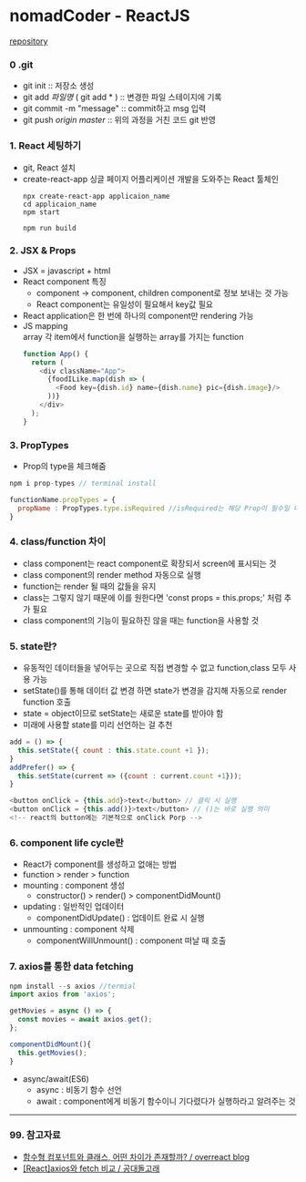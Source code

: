 # nomadCoder - ReactJS
[repository](https://github.com/moonLIna/nomadcoders_movie_app)

### 0 .git
  - git init :: 저장소 생성
  - git add *파일명* ( git add * ) :: 변경한 파일 스테이지에 기록
  - git commit -m "message" :: commit하고 msg 입력
  - git push *origin* *master* :: 위의 과정을 거친 코드 git 반영
  
### 1. React 세팅하기
  - git, React 설치   
  - create-react-app 
    싱글 페이지 어플리케이션 개발을 도와주는 React 툴체인
    ```JavaScipt
    npx create-react-app applicaion_name
    cd applicaion_name
    npm start
    
    npm run build
    ```
  
### 2. JSX & Props
  - JSX = javascript + html
  - React component 특징   
    + component -> component, children component로 정보 보내는 것 가능   
    + React component는 유일성이 필요해서 key값 필요
  - React application은 한 번에 하나의 component만 rendering 가능
  - JS mapping    
    array 각 item에서 function을 실행하는 array를 가지는 function
    ```JavaScript
    function App() {
      return (
        <div className="App">
          {foodILike.map(dish => (
            <Food key={dish.id} name={dish.name} pic={dish.image}/>
          ))}
        </div>
      );
    }
    ```
### 3. PropTypes
  - Prop의 type을 체크해줌
  ```javascript
  npm i prop-types // terminal install
  
  functionName.propTypes = {
    propName : PropTypes.type.isRequired //isRequired는 해당 Prop이 필수일 때만 기입
  }
  ```
### 4. class/function 차이
  - class component는 react component로 확장되서 screen에 표시되는 것    
  - class component의 render method 자동으로 실행
  - function는 render 될 때의 값들을 유지
  - class는 그렇지 않기 때문에 이를 원한다면 'const props = this.props;' 처럼 추가 필요 
  - class component의 기능이 필요하진 않을 때는 function을 사용할 것
  
### 5. state란?
  - 유동적인 데이터들을 넣어두는 곳으로 직접 변경할 수 없고 function,class 모두 사용 가능
  - setState()를 통해 데이터 값 변경 하면 state가 변경을 감지해 자동으로 render function 호출
  - state = object이므로 setState는 새로운 state를 받아야 함
  - 미래에 사용할 state를 미리 선언하는 걸 추천
  ```javascript
  add = () => {
    this.setState({ count : this.state.count +1 });
  }
  addPrefer() => {
    this.setState(current => ({count : current.count +1}));
  }
  
  <button onClick = {this.add}>text</button> // 클릭 시 실행
  <button onClick = {this.add()}>text</button> // ()는 바로 실행 의미 
  <!-- react의 button에는 기본적으로 onClick Porp -->
  ```
### 6. component life cycle란
  - React가 component를 생성하고 없애는 방법
  - function > render > function
  - mounting : component 생성
    + constructor() > render() > componentDidMount()
  - updating : 일반적인 업데이터
    + componentDidUpdate() : 업데이트 완료 시 실행
  - unmounting : component 삭제
    + componentWillUnmount() : component 떠날 때 호출 
    
### 7. axios를 통한 data fetching
```javascript
npm install --s axios //termial
import axios from 'axios';

getMovies = async () => {
  const movies = await axios.get();
};

componentDidMount(){
  this.getMovies();
}
```
  - async/await(ES6)
    + async : 비동기 함수 선언
    + await : component에게 비동기 함수이니 기다렸다가 실행하라고 알려주는 것 
----------------------------------------------------------------------------
### 99. 참고자료

- [함수형 컴포넌트와 클래스, 어떤 차이가 존재할까? / overreact blog](https://overreacted.io/ko/how-are-function-components-different-from-classes/)
- [[React]axios와 fetch 비교 / 공대돌고래](https://donghunee.github.io/study/2019/10/21/react/)

